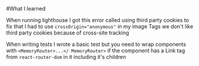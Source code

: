 #What I learned

When running lighthouse I got this error called using third party cookies to fix that I had to use `crossOrigin="anonymous"` in my image Tags we don't like third party cookies because of cross-site tracking

When writing tests I wrote a basic test but you need to wrap components with `<MemoryRouter>...</ MemoryRouter>` if the component has a Link tag from `react-router-dom` in it including it's children
